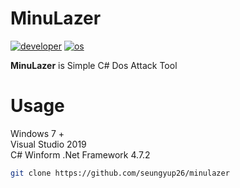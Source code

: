 # MinuLazer
[![developer](https://img.shields.io/badge/developer-seungyup-blue)](https://github.com/seungyup26/minulazer)
[![os](https://img.shields.io/badge/os-windows-blue)](https://github.com/seungyup26/minulazer) <br>

**MinuLazer** is Simple C# Dos Attack Tool

# Usage
Windows 7 + <br>
Visual Studio 2019 <br>
C# Winform .Net Framework 4.7.2 <br>
```sh
git clone https://github.com/seungyup26/minulazer
```
